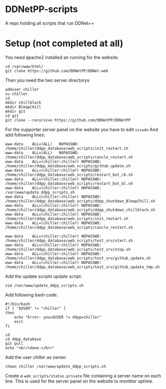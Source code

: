 # DDNetPP-scripts
A repo holding all scripts that run DDNet++

# Setup (not completed at all)

You need apache2 installed an running for the website.
```
cd /var/www/html/
git clone https://github.com/DDNetPP/DDNet-web
```

Then you need the two server directorys
```
adduser chiller
su chiller
cd
mkdir chillblock
mkdir BlmapChill
mkdir git
cd git
git clone --recursive https://github.com/DDNetPP/DDNetPP
```

For the supporter server panel on the website you have to edit ``visudo``
And add following lines:
```
www-data    ALL=(ALL)   NOPASSWD: /home/chiller/ddpp_database/web_scripts/init_restart.sh
www-data    ALL=(ALL)   NOPASSWD: /home/chiller/ddpp_database/web_scripts/cancle_restart.sh
www-data    ALL=(chiller:chiller) NOPASSWD: /home/chiller/ddpp_database/web_scripts/github_update.sh
www-data    ALL=(chiller:chiller) NOPASSWD: /home/chiller/ddpp_database/web_scripts/restart_bot_cb.sh
www-data    ALL=(chiller:chiller) NOPASSWD: /home/chiller/ddpp_database/web_scripts/restart_bot_bl.sh
www-data    ALL=(chiller:chiller) NOPASSWD: /var/www/update_ddpp_scripts.sh
www-data    ALL=(chiller:chiller) NOPASSWD: /home/chiller/ddpp_database/web_scripts/ddpp_shutdown_BlmapChill.sh
www-data    ALL=(chiller:chiller) NOPASSWD: /home/chiller/ddpp_database/web_scripts/ddpp_shutdown_chillblock.sh
www-data    ALL=(chiller:chiller) NOPASSWD: /home/chiller/ddpp_database/web_scripts/init_restart.sh
www-data    ALL=(chiller:chiller) NOPASSWD: /home/chiller/ddpp_database/web_scripts/cancle_restart.sh

www-data    ALL=(chiller:chiller) NOPASSWD: /home/chiller/ddpp_database/web_scripts/test_srv/start.sh
www-data    ALL=(chiller:chiller) NOPASSWD: /home/chiller/ddpp_database/web_scripts/test_srv/stop.sh
www-data    ALL=(chiller:chiller) NOPASSWD: /home/chiller/ddpp_database/web_scripts/test_srv/github_update.sh
www-data    ALL=(chiller:chiller) NOPASSWD: /home/chiller/ddpp_database/web_scripts/test_srv/github_update_tmp.sh
```

Add the update scripts update script:

``vim /var/www/update_ddpp_scripts.sh``


Add following bash code:

```
#!/bin/bash
if [ "$USER" != "chiller" ]
then
    echo "Error: you=$USER != ddpp=chiller"
    exit
fi

cd
cd ddpp_database
git pull
echo "<br/>done.</br>"
```

Add the user chiller as owner:
```
chown chiller /var/www/update_ddpp_scripts.sh
```

Create a ``web_scripts/status.private`` file containing a server name on each line. This is used for the server panel on the website to montitor uptime.
